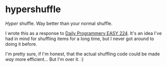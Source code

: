 # hypershuffle
*Hyper* shuffle. Way better than your normal shuffle.

I wrote this as a response to [Daily Programmery EASY 224][challenge]. It's an idea I've had in mind for shuffling items for a long time, but I never got around to doing it before.

I'm pretty sure, if I'm honest, that the actual shuffling code could be made *way* more efficient... But I'm over it. :)

[challenge]: https://www.reddit.com/r/dailyprogrammer/comments/3e0hmh/20150720_challenge_224_easy_shuffling_a_list/

